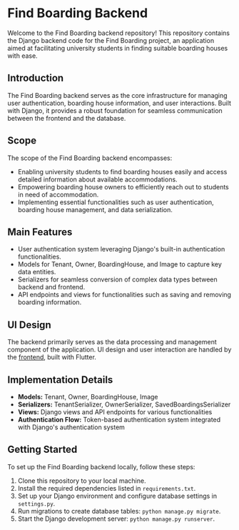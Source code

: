 # Find Boarding Backend

Welcome to the Find Boarding backend repository! This repository contains the Django backend code for the Find Boarding project, an application aimed at facilitating university students in finding suitable boarding houses with ease.

## Introduction

The Find Boarding backend serves as the core infrastructure for managing user authentication, boarding house information, and user interactions. Built with Django, it provides a robust foundation for seamless communication between the frontend and the database.

## Scope

The scope of the Find Boarding backend encompasses:

- Enabling university students to find boarding houses easily and access detailed information about available accommodations.
- Empowering boarding house owners to efficiently reach out to students in need of accommodation.
- Implementing essential functionalities such as user authentication, boarding house management, and data serialization.

## Main Features

- User authentication system leveraging Django's built-in authentication functionalities.
- Models for Tenant, Owner, BoardingHouse, and Image to capture key data entities.
- Serializers for seamless conversion of complex data types between backend and frontend.
- API endpoints and views for functionalities such as saving and removing boarding information.

## UI Design

The backend primarily serves as the data processing and management component of the application. UI design and user interaction are handled by the [frontend](https://github.com/TuanFaied/find-boarding-frontend), built with Flutter.

## Implementation Details

- **Models:** Tenant, Owner, BoardingHouse, Image
- **Serializers:** TenantSerializer, OwnerSerializer, SavedBoardingsSerializer
- **Views:** Django views and API endpoints for various functionalities
- **Authentication Flow:** Token-based authentication system integrated with Django's authentication system

## Getting Started

To set up the Find Boarding backend locally, follow these steps:

1. Clone this repository to your local machine.
2. Install the required dependencies listed in `requirements.txt`.
3. Set up your Django environment and configure database settings in `settings.py`.
4. Run migrations to create database tables: `python manage.py migrate`.
5. Start the Django development server: `python manage.py runserver`.


